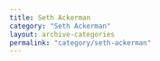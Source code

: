 ```yaml
---
title: Seth Ackerman
category: "Seth Ackerman"
layout: archive-categories
permalink: "category/seth-ackerman"
---
```

